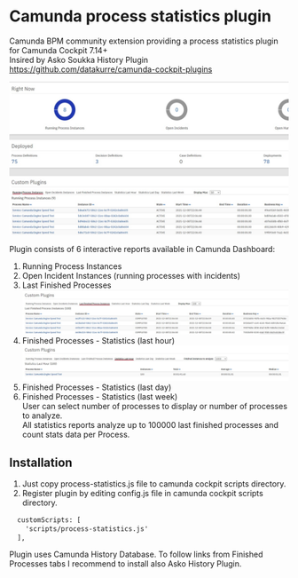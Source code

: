 # Camunda process statistics plugin
Camunda BPM community extension providing a process statistics plugin for Camunda Cockpit 7.14+   
Insired by Asko Soukka History Plugin https://github.com/datakurre/camunda-cockpit-plugins   

![Running processes in dashboard](Running.jpg)

Plugin consists of 6 interactive reports available in Camunda Dashboard:   
1. Running Process Instances   
2. Open Incident Instances (running processes with incidents)   
3. Last Finished Processes   
![Finished processes in dashboard](Finished.jpg)
4. Finished Processes - Statistics (last hour)   
![Process statistics in dashboard](Statistics.jpg)
5. Finished Processes - Statistics (last day)   
6. Finished Processes - Statistics (last week)   
User can select number of processes to display or number of processes to analyze.   
All statistics reports analyze up to 100000 last finished processes and count stats data per Process.   

## Installation
1. Just copy process-statistics.js file to camunda cockpit scripts directory.   
2. Register plugin by editing config.js file in camunda cockpit scripts directory.   

```
  customScripts: [
    'scripts/process-statistics.js'
  ],
```

Plugin uses Camunda History Database. To follow links from Finished Processes tabs I recommend to install also Asko History Plugin.   
